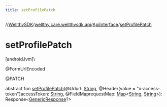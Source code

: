 ```yaml
---
title: setProfilePatch
---
```

//[WellthySDK](../../../index.html)/[wellthy.care.wellthysdk.api](../index.html)/[ApiInterface](index.html)/[setProfilePatch](set-profile-patch.html)



# setProfilePatch



[androidJvm]\




@FormUrlEncoded



@PATCH



abstract fun [setProfilePatch](set-profile-patch.html)(@Urlurl: [String](https://kotlinlang.org/api/latest/jvm/stdlib/kotlin/-string/index.html), @Header(value = "x-access-token")accessToken: [String](https://kotlinlang.org/api/latest/jvm/stdlib/kotlin/-string/index.html), @FieldMaprequestMap: [Map](https://kotlinlang.org/api/latest/jvm/stdlib/kotlin.collections/-map/index.html)&lt;[String](https://kotlinlang.org/api/latest/jvm/stdlib/kotlin/-string/index.html), [String](https://kotlinlang.org/api/latest/jvm/stdlib/kotlin/-string/index.html)&gt;): Response&lt;[GenericResponse](../../wellthy.care.wellthysdk.data.diary/-generic-response/index.html)?&gt;




